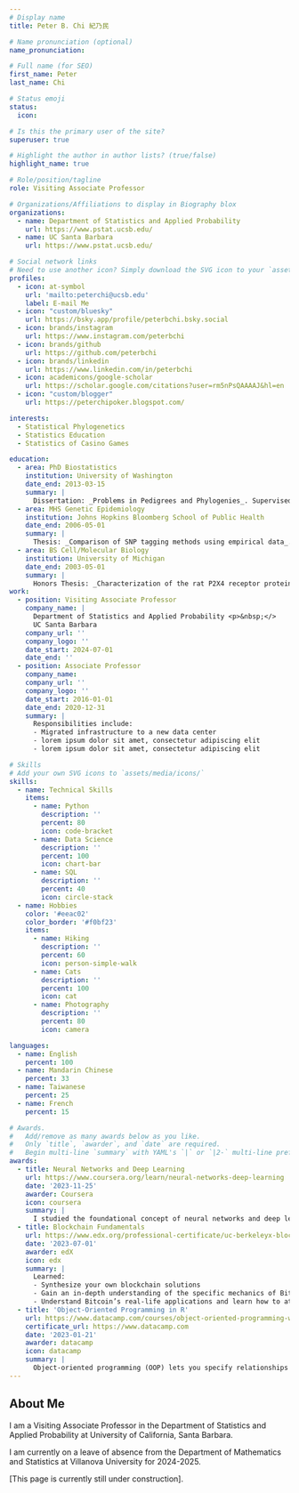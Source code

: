 ```yaml
---
# Display name
title: Peter B. Chi 紀乃民

# Name pronunciation (optional)
name_pronunciation: 

# Full name (for SEO)
first_name: Peter
last_name: Chi

# Status emoji
status:
  icon: 

# Is this the primary user of the site?
superuser: true

# Highlight the author in author lists? (true/false)
highlight_name: true

# Role/position/tagline
role: Visiting Associate Professor

# Organizations/Affiliations to display in Biography blox
organizations:
  - name: Department of Statistics and Applied Probability
    url: https://www.pstat.ucsb.edu/
  - name: UC Santa Barbara
    url: https://www.pstat.ucsb.edu/

# Social network links
# Need to use another icon? Simply download the SVG icon to your `assets/media/icons/` folder.
profiles:
  - icon: at-symbol
    url: 'mailto:peterchi@ucsb.edu'
    label: E-mail Me
  - icon: "custom/bluesky"
    url: https://bsky.app/profile/peterbchi.bsky.social
  - icon: brands/instagram
    url: https://www.instagram.com/peterbchi
  - icon: brands/github
    url: https://github.com/peterbchi
  - icon: brands/linkedin
    url: https://www.linkedin.com/in/peterbchi
  - icon: academicons/google-scholar
    url: https://scholar.google.com/citations?user=rm5nPsQAAAAJ&hl=en
  - icon: "custom/blogger"
    url: https://peterchipoker.blogspot.com/

interests:
  - Statistical Phylogenetics
  - Statistics Education
  - Statistics of Casino Games

education:
  - area: PhD Biostatistics
    institution: University of Washington
    date_end: 2013-03-15
    summary: |
      Dissertation: _Problems in Pedigrees and Phylogenies_. Supervised by [Dr. Volodymyr Minin](https://www.stat.uci.edu/faculty/vladimir-minin/). A version of one chapter won a runner-up award in the Student Paper Competition at the [WNAR conference](https://wnarofibs.wildapricot.org/), and was published in PeerJ ([Chi et al. 2014](https://peerj.com/articles/373/)).
  - area: MHS Genetic Epidemiology
    institution: Johns Hopkins Bloomberg School of Public Health
    date_end: 2006-05-01
    summary: |
      Thesis: _Comparison of SNP tagging methods using empirical data_. Supervised by [Dr. Dani Fallin](https://sph.emory.edu/faculty/profile/index.php?FID=m.%20daniele-fallin-13081). A revised version of it was published in Genetic Epidemiology ([Chi et al. 2006](https://onlinelibrary.wiley.com/doi/epdf/10.1002/gepi.20172)).
  - area: BS Cell/Molecular Biology
    institution: University of Michigan
    date_end: 2003-05-01
    summary: |
      Honors Thesis: _Characterization of the rat P2X4 receptor protein through molecular and electrophysiological techniques_. Supervised by [Dr. Rich Hume](https://lsa.umich.edu/mcdb/people/faculty/rhume.html). 
work:
  - position: Visiting Associate Professor
    company_name: |
      Department of Statistics and Applied Probability <p>&nbsp;</>
      UC Santa Barbara
    company_url: ''
    company_logo: ''
    date_start: 2024-07-01
    date_end: ''
  - position: Associate Professor
    company_name: 
    company_url: ''
    company_logo: ''
    date_start: 2016-01-01
    date_end: 2020-12-31
    summary: |
      Responsibilities include:
      - Migrated infrastructure to a new data center
      - lorem ipsum dolor sit amet, consectetur adipiscing elit
      - lorem ipsum dolor sit amet, consectetur adipiscing elit

# Skills
# Add your own SVG icons to `assets/media/icons/`
skills:
  - name: Technical Skills
    items:
      - name: Python
        description: ''
        percent: 80
        icon: code-bracket
      - name: Data Science
        description: ''
        percent: 100
        icon: chart-bar
      - name: SQL
        description: ''
        percent: 40
        icon: circle-stack
  - name: Hobbies
    color: '#eeac02'
    color_border: '#f0bf23'
    items:
      - name: Hiking
        description: ''
        percent: 60
        icon: person-simple-walk
      - name: Cats
        description: ''
        percent: 100
        icon: cat
      - name: Photography
        description: ''
        percent: 80
        icon: camera

languages:
  - name: English
    percent: 100
  - name: Mandarin Chinese
    percent: 33
  - name: Taiwanese
    percent: 25
  - name: French
    percent: 15

# Awards.
#   Add/remove as many awards below as you like.
#   Only `title`, `awarder`, and `date` are required.
#   Begin multi-line `summary` with YAML's `|` or `|2-` multi-line prefix and indent 2 spaces below.
awards:
  - title: Neural Networks and Deep Learning
    url: https://www.coursera.org/learn/neural-networks-deep-learning
    date: '2023-11-25'
    awarder: Coursera
    icon: coursera
    summary: |
      I studied the foundational concept of neural networks and deep learning. By the end, I was familiar with the significant technological trends driving the rise of deep learning; build, train, and apply fully connected deep neural networks; implement efficient (vectorized) neural networks; identify key parameters in a neural network’s architecture; and apply deep learning to your own applications.
  - title: Blockchain Fundamentals
    url: https://www.edx.org/professional-certificate/uc-berkeleyx-blockchain-fundamentals
    date: '2023-07-01'
    awarder: edX
    icon: edx
    summary: |
      Learned:
      - Synthesize your own blockchain solutions
      - Gain an in-depth understanding of the specific mechanics of Bitcoin
      - Understand Bitcoin’s real-life applications and learn how to attack and destroy Bitcoin, Ethereum, smart contracts and Dapps, and alternatives to Bitcoin’s Proof-of-Work consensus algorithm
  - title: 'Object-Oriented Programming in R'
    url: https://www.datacamp.com/courses/object-oriented-programming-with-s3-and-r6-in-r
    certificate_url: https://www.datacamp.com
    date: '2023-01-21'
    awarder: datacamp
    icon: datacamp
    summary: |
      Object-oriented programming (OOP) lets you specify relationships between functions and the objects that they can act on, helping you manage complexity in your code. This is an intermediate level course, providing an introduction to OOP, using the S3 and R6 systems. S3 is a great day-to-day R programming tool that simplifies some of the functions that you write. R6 is especially useful for industry-specific analyses, working with web APIs, and building GUIs.
---
```


## About Me

I am a Visiting Associate Professor in the Department of Statistics and Applied Probability at University of California, Santa Barbara. 

I am currently on a leave of absence from the Department of Mathematics and Statistics at Villanova University for 2024-2025. 

[This page is currently still under construction].
